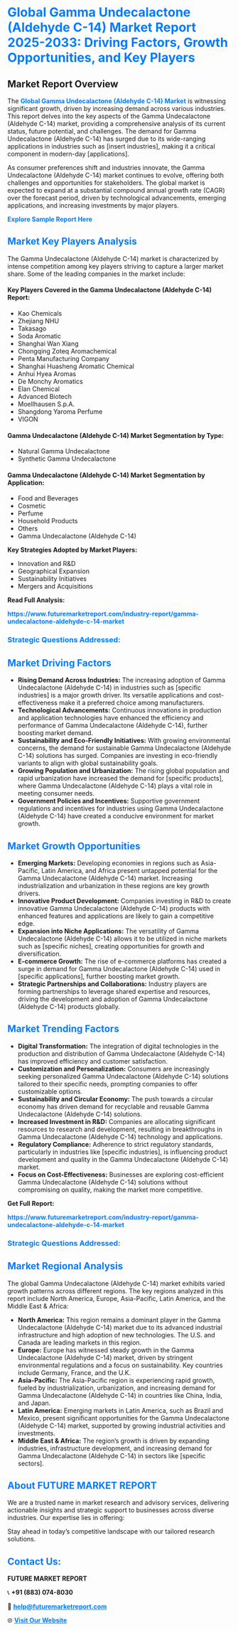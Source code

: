 <h1 style="color: #007BFF;">Global Gamma Undecalactone (Aldehyde C-14) Market Report 2025-2033: Driving Factors, Growth Opportunities, and Key Players</h1>

<section id="overview">
<h2>Market Report Overview</h2>
<p>The <a href="https://www.futuremarketreport.com/industry-report/gamma-undecalactone-aldehyde-c-14-market" style="color: #007BFF; text-decoration: none;"><strong>Global Gamma Undecalactone (Aldehyde C-14) Market</strong></a> is witnessing significant growth, driven by increasing demand across various industries. This report delves into the key aspects of the Gamma Undecalactone (Aldehyde C-14) market, providing a comprehensive analysis of its current status, future potential, and challenges. The demand for Gamma Undecalactone (Aldehyde C-14) has surged due to its wide-ranging applications in industries such as [insert industries], making it a critical component in modern-day [applications].</p>
<p>As consumer preferences shift and industries innovate, the Gamma Undecalactone (Aldehyde C-14) market continues to evolve, offering both challenges and opportunities for stakeholders. The global market is expected to expand at a substantial compound annual growth rate (CAGR) over the forecast period, driven by technological advancements, emerging applications, and increasing investments by major players.</p>
</section>

<section id="overview">
<p><a href="https://www.futuremarketreport.com/request-sample/reportId=111036" style="color: #007BFF; text-decoration: none;"><strong>Explore Sample Report Here</strong></a></p>
</section>

<section id="key-players">
<h2 style="color: #007BFF;">Market Key Players Analysis</h2>
<p>The Gamma Undecalactone (Aldehyde C-14) market is characterized by intense competition among key players striving to capture a larger market share. Some of the leading companies in the market include:</p>
<h4>Key Players Covered in the Gamma Undecalactone (Aldehyde C-14) Report:</h4>
<ul><li>Kao Chemicals</li><li>Zhejiang NHU</li><li>Takasago</li><li>Soda Aromatic</li><li>Shanghai Wan Xiang</li><li>Chongqing Zoteq Aromachemical</li><li>Penta Manufacturing Company</li><li>Shanghai Huasheng Aromatic Chemical</li><li>Anhui Hyea Aromas</li><li>De Monchy Aromatics</li><li>Elan Chemical</li><li>Advanced Biotech</li><li>Moellhausen S.p.A.</li><li>Shangdong Yaroma Perfume</li><li>VIGON</li></ul>
<h4>Gamma Undecalactone (Aldehyde C-14) Market Segmentation by Type:</h4>
<ul><li>Natural Gamma Undecalactone</li><li>Synthetic Gamma Undecalactone</li></ul>

<h4>Gamma Undecalactone (Aldehyde C-14) Market Segmentation by Application:</h4>
<ul><li>Food and Beverages</li><li>Cosmetic</li><li>Perfume</li><li>Household Products</li><li>Others</li><li>Gamma Undecalactone (Aldehyde C-14)</li></ul>
<p><strong>Key Strategies Adopted by Market Players:</strong></p>
<ul>
<li>Innovation and R&D</li>
<li>Geographical Expansion</li>
<li>Sustainability Initiatives</li>
<li>Mergers and Acquisitions</li>
</ul>
</section>

<section>
<p><strong>Read Full Analysis: </strong></p><a href="https://www.futuremarketreport.com/industry-report/gamma-undecalactone-aldehyde-c-14-market" style="color: #007BFF; text-decoration: none;"><strong>https://www.futuremarketreport.com/industry-report/gamma-undecalactone-aldehyde-c-14-market</strong></a>
<h3 style="color: #007BFF;">Strategic Questions Addressed:</h3>
</section>

<section id="driving-factors">
<h2 style="color: #007BFF;">Market Driving Factors</h2>
<ul>
<li><strong>Rising Demand Across Industries:</strong> The increasing adoption of Gamma Undecalactone (Aldehyde C-14) in industries such as [specific industries] is a major growth driver. Its versatile applications and cost-effectiveness make it a preferred choice among manufacturers.</li>
<li><strong>Technological Advancements:</strong> Continuous innovations in production and application technologies have enhanced the efficiency and performance of Gamma Undecalactone (Aldehyde C-14), further boosting market demand.</li>
<li><strong>Sustainability and Eco-Friendly Initiatives:</strong> With growing environmental concerns, the demand for sustainable Gamma Undecalactone (Aldehyde C-14) solutions has surged. Companies are investing in eco-friendly variants to align with global sustainability goals.</li>
<li><strong>Growing Population and Urbanization:</strong> The rising global population and rapid urbanization have increased the demand for [specific products], where Gamma Undecalactone (Aldehyde C-14) plays a vital role in meeting consumer needs.</li>
<li><strong>Government Policies and Incentives:</strong> Supportive government regulations and incentives for industries using Gamma Undecalactone (Aldehyde C-14) have created a conducive environment for market growth.</li>
</ul>
</section>

<section id="growth-opportunities">
<h2 style="color: #007BFF;">Market Growth Opportunities</h2>
<ul>
<li><strong>Emerging Markets:</strong> Developing economies in regions such as Asia-Pacific, Latin America, and Africa present untapped potential for the Gamma Undecalactone (Aldehyde C-14) market. Increasing industrialization and urbanization in these regions are key growth drivers.</li>
<li><strong>Innovative Product Development:</strong> Companies investing in R&D to create innovative Gamma Undecalactone (Aldehyde C-14) products with enhanced features and applications are likely to gain a competitive edge.</li>
<li><strong>Expansion into Niche Applications:</strong> The versatility of Gamma Undecalactone (Aldehyde C-14) allows it to be utilized in niche markets such as [specific niches], creating opportunities for growth and diversification.</li>
<li><strong>E-commerce Growth:</strong> The rise of e-commerce platforms has created a surge in demand for Gamma Undecalactone (Aldehyde C-14) used in [specific applications], further boosting market growth.</li>
<li><strong>Strategic Partnerships and Collaborations:</strong> Industry players are forming partnerships to leverage shared expertise and resources, driving the development and adoption of Gamma Undecalactone (Aldehyde C-14) products globally.</li>
</ul>
</section>

<section id="trending-factors">
<h2 style="color: #007BFF;">Market Trending Factors</h2>
<ul>
<li><strong>Digital Transformation:</strong> The integration of digital technologies in the production and distribution of Gamma Undecalactone (Aldehyde C-14) has improved efficiency and customer satisfaction.</li>
<li><strong>Customization and Personalization:</strong> Consumers are increasingly seeking personalized Gamma Undecalactone (Aldehyde C-14) solutions tailored to their specific needs, prompting companies to offer customizable options.</li>
<li><strong>Sustainability and Circular Economy:</strong> The push towards a circular economy has driven demand for recyclable and reusable Gamma Undecalactone (Aldehyde C-14) solutions.</li>
<li><strong>Increased Investment in R&D:</strong> Companies are allocating significant resources to research and development, resulting in breakthroughs in Gamma Undecalactone (Aldehyde C-14) technology and applications.</li>
<li><strong>Regulatory Compliance:</strong> Adherence to strict regulatory standards, particularly in industries like [specific industries], is influencing product development and quality in the Gamma Undecalactone (Aldehyde C-14) market.</li>
<li><strong>Focus on Cost-Effectiveness:</strong> Businesses are exploring cost-efficient Gamma Undecalactone (Aldehyde C-14) solutions without compromising on quality, making the market more competitive.</li>
</ul>
</section>

<section>
<p><strong>Get Full Report: </strong></p><a href="https://www.futuremarketreport.com/industry-report/gamma-undecalactone-aldehyde-c-14-market" style="color: #007BFF; text-decoration: none;"><strong>https://www.futuremarketreport.com/industry-report/gamma-undecalactone-aldehyde-c-14-market</strong></a>
<h3 style="color: #007BFF;">Strategic Questions Addressed:</h3>
</section>


<section id="regional-analysis">
<h2 style="color: #007BFF;">Market Regional Analysis</h2>
<p>The global Gamma Undecalactone (Aldehyde C-14) market exhibits varied growth patterns across different regions. The key regions analyzed in this report include North America, Europe, Asia-Pacific, Latin America, and the Middle East & Africa:</p>
<ul>
<li><strong>North America:</strong> This region remains a dominant player in the Gamma Undecalactone (Aldehyde C-14) market due to its advanced industrial infrastructure and high adoption of new technologies. The U.S. and Canada are leading markets in this region.</li>
<li><strong>Europe:</strong> Europe has witnessed steady growth in the Gamma Undecalactone (Aldehyde C-14) market, driven by stringent environmental regulations and a focus on sustainability. Key countries include Germany, France, and the U.K.</li>
<li><strong>Asia-Pacific:</strong> The Asia-Pacific region is experiencing rapid growth, fueled by industrialization, urbanization, and increasing demand for Gamma Undecalactone (Aldehyde C-14) in countries like China, India, and Japan.</li>
<li><strong>Latin America:</strong> Emerging markets in Latin America, such as Brazil and Mexico, present significant opportunities for the Gamma Undecalactone (Aldehyde C-14) market, supported by growing industrial activities and investments.</li>
<li><strong>Middle East & Africa:</strong> The region’s growth is driven by expanding industries, infrastructure development, and increasing demand for Gamma Undecalactone (Aldehyde C-14) in sectors like [specific sectors].</li>
</ul>
</section>

<footer>
<h2 style="color: #007BFF;">About FUTURE MARKET REPORT</h2>
<p>We are a trusted name in market research and advisory services, delivering actionable insights and strategic support to businesses across diverse industries. Our expertise lies in offering:</p>

<p>Stay ahead in today’s competitive landscape with our tailored research solutions.</p>

<h2 style="color: #007BFF;">Contact Us:</h2>
<p><strong>FUTURE MARKET REPORT</strong></p>
<p>📞 <strong>+91 (883) 074-8030</strong></p>
<p>📧 <strong><a href="mailto:help@futuremarketreport.com" style="color: #007BFF;">help@futuremarketreport.com</a></strong></p>
<p>🌐 <strong><a href="https://www.futuremarketreport.com/" style="color: #007BFF;">Visit Our Website</a></strong></p>
</footer>